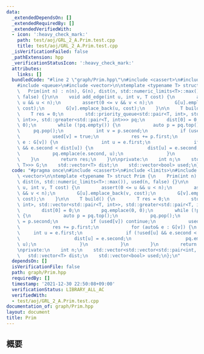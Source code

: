 ```yaml
---
data:
  _extendedDependsOn: []
  _extendedRequiredBy: []
  _extendedVerifiedWith:
  - icon: ':heavy_check_mark:'
    path: test/aoj/GRL_2_A.Prim.test.cpp
    title: test/aoj/GRL_2_A.Prim.test.cpp
  _isVerificationFailed: false
  _pathExtension: hpp
  _verificationStatusIcon: ':heavy_check_mark:'
  attributes:
    links: []
  bundledCode: "#line 2 \"graph/Prim.hpp\"\n#include <cassert>\n#include <limits>\n\
    #include <queue>\n#include <vector>\n\ntemplate <typename T> struct Prim {\n \
    \   Prim(int n) : n(n), G(n), dist(n, std::numeric_limits<T>::max()), used(n,\
    \ false) {}\n\n    void add_edge(int u, int v, T cost) {\n        assert(0 <=\
    \ u && u < n);\n        assert(0 <= v && v < n);\n        G[u].emplace_back(v,\
    \ cost);\n        G[v].emplace_back(u, cost);\n    }\n\n    T build() {\n    \
    \    T res = 0;\n        std::priority_queue<std::pair<T, int>, std::vector<std::pair<T,\
    \ int>>, std::greater<std::pair<T, int>>> pq;\n        dist[0] = 0;\n        pq.emplace(0,\
    \ 0);\n        while (!pq.empty()) {\n            auto p = pq.top();\n       \
    \     pq.pop();\n            int v = p.second;\n            if (used[v]) continue;\n\
    \            used[v] = true;\n            res += p.first;\n            for (auto&\
    \ e : G[v]) {\n                int u = e.first;\n                if (!used[u]\
    \ && e.second < dist[u]) {\n                    dist[u] = e.second;\n        \
    \            pq.emplace(e.second, u);\n                }\n            }\n    \
    \    }\n        return res;\n    }\n\nprivate:\n    int n;\n    std::vector<std::vector<std::pair<int,\
    \ T>>> G;\n    std::vector<T> dist;\n    std::vector<bool> used;\n};\n"
  code: "#pragma once\n#include <cassert>\n#include <limits>\n#include <queue>\n#include\
    \ <vector>\n\ntemplate <typename T> struct Prim {\n    Prim(int n) : n(n), G(n),\
    \ dist(n, std::numeric_limits<T>::max()), used(n, false) {}\n\n    void add_edge(int\
    \ u, int v, T cost) {\n        assert(0 <= u && u < n);\n        assert(0 <= v\
    \ && v < n);\n        G[u].emplace_back(v, cost);\n        G[v].emplace_back(u,\
    \ cost);\n    }\n\n    T build() {\n        T res = 0;\n        std::priority_queue<std::pair<T,\
    \ int>, std::vector<std::pair<T, int>>, std::greater<std::pair<T, int>>> pq;\n\
    \        dist[0] = 0;\n        pq.emplace(0, 0);\n        while (!pq.empty())\
    \ {\n            auto p = pq.top();\n            pq.pop();\n            int v\
    \ = p.second;\n            if (used[v]) continue;\n            used[v] = true;\n\
    \            res += p.first;\n            for (auto& e : G[v]) {\n           \
    \     int u = e.first;\n                if (!used[u] && e.second < dist[u]) {\n\
    \                    dist[u] = e.second;\n                    pq.emplace(e.second,\
    \ u);\n                }\n            }\n        }\n        return res;\n    }\n\
    \nprivate:\n    int n;\n    std::vector<std::vector<std::pair<int, T>>> G;\n \
    \   std::vector<T> dist;\n    std::vector<bool> used;\n};\n"
  dependsOn: []
  isVerificationFile: false
  path: graph/Prim.hpp
  requiredBy: []
  timestamp: '2021-12-30 22:50:08+09:00'
  verificationStatus: LIBRARY_ALL_AC
  verifiedWith:
  - test/aoj/GRL_2_A.Prim.test.cpp
documentation_of: graph/Prim.hpp
layout: document
title: Prim
---
```


## 概要
